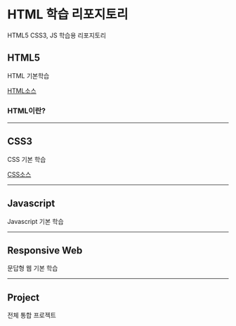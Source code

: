 # HTML 학습 리포지토리
HTML5 CSS3, JS 학습용 리포지토리


## HTML5
HTML 기본학습

[HTML소스](https://github.com/vustkdgus/StudyHtml/blob/main/01_HTML/index.html)

### HTML이란?


-------------------

## CSS3
CSS 기본 학습

[CSS소스](https://github.com/vustkdgus/StudyHtml/tree/main/02_CSS)

-------------------

## Javascript
Javascript 기본 학습

-------------------

## Responsive Web
문답형 웹 기본 학습

------------------

## Project
전체 통합 프로젝트
